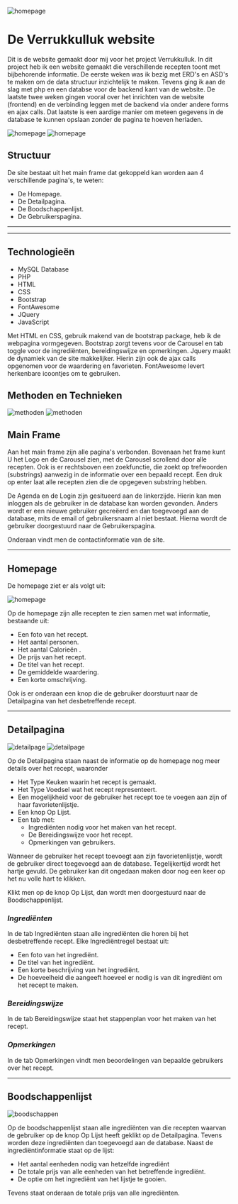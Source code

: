 <!--Logo -->
![homepage](assets/img/logo-v2.png)
<!-- Headings -->
# De Verrukkulluk website

Dit is de website gemaakt door mij voor het project Verrukkulluk. In dit project heb ik een website gemaakt die verschillende recepten toont met bijbehorende informatie. De eerste weken was ik bezig met ERD's en ASD's te maken om de data structuur inzichtelijk te maken. Tevens ging ik aan de slag met php en een databse voor de backend kant van de website. De laatste twee weken gingen vooral over het inrichten van de website (frontend) en de verbinding leggen met de backend via onder andere forms en ajax calls. Dat laatste is een aardige manier om meteen gegevens in de database te kunnen opslaan zonder de pagina te hoeven herladen.

![homepage](screenshots/carousel.PNG)
![homepage](screenshots/recepten.PNG)

## Structuur 

De site bestaat uit het main frame dat gekoppeld kan worden aan 4 verschillende pagina's, te weten:

* De Homepage.
* De Detailpagina.
* De Boodschappenlijst.
* De Gebruikerspagina.

___
___

## Technologieën

* MySQL Database
* PHP
* HTML
* CSS
* Bootstrap
* FontAwesome
* JQuery
* JavaScript

Met HTML en CSS, gebruik makend van de bootstrap package, heb ik de webpagina vormgegeven. Bootstrap zorgt tevens voor de Carousel en tab toggle voor de ingrediënten, bereidingswijze en opmerkingen. Jquery maakt de dynamiek van de site makkelijker. Hierin zijn ook de ajax calls opgenomen voor de waardering en favorieten. FontAwesome levert herkenbare icoontjes om te gebruiken.

## Methoden en Technieken

![methoden](screenshots/verruk_ERD.png)
![methoden](screenshots/verruk_ASD.png)
## Main Frame

Aan het main frame zijn alle pagina's verbonden. Bovenaan het frame kunt U het Logo en de Carousel zien, met de Carousel scrollend door alle recepten. Ook is er rechtsboven een zoekfunctie, die zoekt op trefwoorden (substrings) aanwezig in de informatie over een bepaald recept. Een druk op enter laat alle recepten zien die de opgegeven substring hebben.

De Agenda en de Login zijn gesitueerd aan de linkerzijde. Hierin kan men inloggen als de gebruiker in de database kan worden gevonden. Anders wordt er een nieuwe gebruiker gecreëerd en dan toegevoegd aan de database, mits de email of gebruikersnaam al niet bestaat. Hierna wordt de gebruiker doorgestuurd naar de Gebruikerspagina.

Onderaan vindt men de contactinformatie van de site.

___

## Homepage

De homepage ziet er als volgt uit:

![homepage](screenshots/hamburger.jpg)

Op de homepage zijn alle recepten te zien samen met wat informatie, bestaande uit:

* Een foto van het recept.
* Het aantal personen.
* Het aantal Calorieën .
* De prijs van het recept.
* De titel van het recept.
* De gemiddelde waardering.
* Een korte omschrijving.

Ook is er onderaan een knop die de gebruiker doorstuurt naar de Detailpagina van het desbetreffende recept.

___

## Detailpagina

![detailpage](screenshots/detail.PNG)
![detailpage](screenshots/ingredss.PNG)

Op de Detailpagina staan naast de informatie op de homepage nog meer details over het recept, waaronder

* Het Type Keuken waarin het recept is gemaakt.
* Het Type Voedsel wat het recept representeert.
* Een mogelijkheid voor de gebruiker het recept toe te voegen aan zijn of haar favorietenlijstje.
* Een knop Op Lijst.
* Een tab met:
    * Ingrediënten nodig voor het maken van het recept.
    * De Bereidingswijze voor het recept.
    * Opmerkingen van gebruikers.

Wanneer de gebruiker het recept toevoegt aan zijn favorietenlijstje, wordt de gebruiker direct toegevoegd aan de database. Tegelijkertijd wordt het hartje gevuld. De gebruiker kan dit ongedaan maken door nog een keer op het nu volle hart te klikken.

Klikt men op de knop Op Lijst, dan wordt men doorgestuurd naar de Boodschappenlijst.

### _Ingrediënten_

In de tab Ingrediënten staan alle ingrediënten die horen bij het desbetreffende recept. Elke Ingrediëntregel bestaat uit:

* Een foto van het ingrediënt.
* De titel van het ingrediënt.
* Een korte beschrijving van het ingrediënt.
* De hoeveelheid die aangeeft hoeveel er nodig is van dit ingrediënt om het recept te maken.

### _Bereidingswijze_

In de tab Bereidingswijze staat het stappenplan voor het maken van het recept.

### _Opmerkingen_

In de tab Opmerkingen vindt men beoordelingen van bepaalde gebruikers over het recept.

___

## Boodschappenlijst

![boodschappen](screenshots/boodscreenshot.PNG)

Op de boodschappenlijst staan alle ingrediënten van die recepten waarvan de gebruiker op de knop Op Lijst heeft geklikt op de Detailpagina. Tevens worden deze ingrediënten dan toegevoegd aan de database. Naast de ingrediëntinformatie staat op de lijst:

* Het aantal eenheden nodig van hetzelfde ingrediënt
* De totale prijs van alle eenheden van het betreffende ingrediënt.
* De optie om het ingrediënt van het lijstje te gooien.

Tevens staat onderaan de totale prijs van alle ingrediënten.

